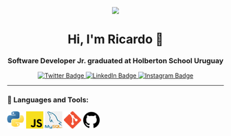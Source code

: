 <div id="header" align="center">
  <img src="https://media.giphy.com/media/Ws6T5PN7wHv3cY8xy8/giphy.gif" width="200" />
  <h1 align="center">Hi, I'm Ricardo 👋</h1>
  <h3 align="center">Software Developer Jr. graduated at Holberton School Uruguay</h3>
</div>

<div id="badges" align="center">
  <a href="https://twitter.com/_errede_">
    <img src="https://img.shields.io/twitter/follow/RicardoDanta?label=twitter&logo=twitter&style=for-the-badge"
         alt="Twitter Badge" />
  </a>
  <a href="https://linkedin.com/in/RicardoDanta">
    <img src="https://img.shields.io/twitter/follow/RicardoDanta?label=linked%20in&logo=linkedin&style=for-the-badge"
         alt="LinkedIn Badge" />
  </a>
  <a href="https://instagram.com/_lascosasquepasan_">
    <img src="https://img.shields.io/twitter/follow/RicardoDanta?label=instagram&logo=instagram&style=for-the-badge"
         alt="Instagram Badge" />
  </a>
</div>

---

<div align="left">
  <h3>🔨 Languages and Tools:</h3>
  <div>
    <img src="https://github.com/RicardoDanta/Images_for_projects/blob/main/Python.png" title="Python" alt="Python" width="40" height="40"/>
    <img src="https://github.com/RicardoDanta/Images_for_projects/blob/main/JavaScript.png" title="JavaScript" alt="JavaScript" width="40" height="40"/>
    <img src="https://github.com/RicardoDanta/Images_for_projects/blob/main/MySQL.png" title="MySQL" alt="MySQL" width="40" height="40"/>
    <img src="https://github.com/RicardoDanta/Images_for_projects/blob/main/Git-Icon.png" title="Git" alt="Git" width="40" height="40"/>
    <img src="https://github.com/RicardoDanta/Images_for_projects/blob/main/GitHub.svg" title="GitHub" alt="GitHub" width="40" height="40"/>
  </div>
